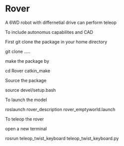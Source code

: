 # Rover

A 6WD robot with differnetial drive can perform teleop

To include autonomus capabilites and CAD

First git clone the package in your home directory

git clone .....

make the package by

cd Rover
catkin_make

Source the package

source devel/setup.bash 

To launch the model

roslaunch rover_description rover_emptyworld.launch

To teleop the rover

open a new terminal

rosrun teleop_twist_keyboard teleop_twist_keyboard.py
